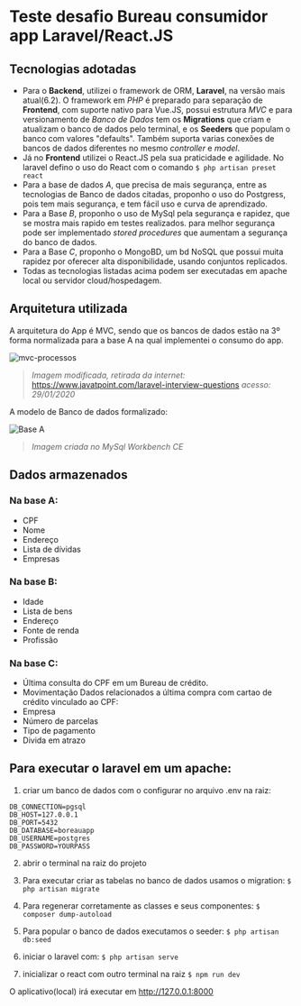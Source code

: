 # Teste desafio Bureau consumidor app Laravel/React.JS

## Tecnologias adotadas
- Para o **Backend**, utilizei o framework de ORM, **Laravel**, na versão mais atual(6.2). O framework em *PHP* é preparado para separação de **Frontend**, com suporte nativo para Vue.JS, possui estrutura *MVC* e para versionamento de *Banco de Dados* tem os **Migrations** que criam e atualizam o banco de dados pelo terminal, e os **Seeders** que populam o banco com valores "defaults". Também suporta varias conexões de bancos de dados diferentes no mesmo *controller* e *model*.
- Já no **Frontend** utilizei o React.JS pela sua praticidade e agilidade. No laravel defino o uso do React com o comando ``` $ php artisan preset react ```
- Para a base de dados *A*, que precisa de mais segurança, entre as tecnologias de Banco de dados citadas, proponho o uso do Postgress, pois tem mais segurança, e tem fácil uso e curva de aprendizado.
- Para a Base *B*, proponho o uso de MySql pela segurança e rapidez, que se mostra mais rapido em testes realizados. para melhor segurança pode ser implementado *stored procedures* que aumentam a segurança do banco de dados.
- Para a Base *C*, proponho o MongoBD, um bd NoSQL que possui muita rapidez por oferecer alta disponibilidade, usando conjuntos replicados.
- Todas as tecnologias listadas acima podem ser executadas em apache local ou servidor cloud/hospedagem.

## Arquitetura utilizada
A arquitetura do App é MVC, sendo que os bancos de dados estão na 3º forma normalizada para a base A na qual implementei o consumo do app.

![mvc-processos](https://user-images.githubusercontent.com/7758489/73460905-0a776000-4358-11ea-8bb7-286f8e334647.png)
> *Imagem modificada, retirada da internet:* https://www.javatpoint.com/laravel-interview-questions *acesso: 29/01/2020*

A modelo de Banco de dados formalizado:

![Base A](https://user-images.githubusercontent.com/7758489/73460809-d9972b00-4357-11ea-94c9-bd6a3bdc1cf8.png)
> *Imagem criada no MySql Workbench CE*

## Dados armazenados

### Na base A:
- CPF
- Nome
- Endereço
- Lista de dívidas
- Empresas

### Na base B:
- Idade
- Lista de bens
- Endereço
- Fonte de renda
- Profissão

### Na base C:
- Última consulta do CPF em um Bureau de crédito.
- Movimentação
Dados relacionados a última compra com cartao de crédito vinculado ao CPF:
- Empresa
- Número de parcelas
- Tipo de pagamento
- Divida em atrazo

## Para executar o laravel em um apache:
1. criar um banco de dados com o configurar no arquivo .env na raiz:

```
DB_CONNECTION=pgsql
DB_HOST=127.0.0.1
DB_PORT=5432
DB_DATABASE=boreauapp
DB_USERNAME=postgres
DB_PASSWORD=YOURPASS
```

2. abrir o terminal na raiz do projeto

3. Para executar criar as tabelas no banco de dados usamos o migration:
``` $ php artisan migrate ``` 

4. Para regenerar corretamente as classes e seus componentes:
``` $ composer dump-autoload ``` 

5.  Para popular o banco de dados executamos o seeder:
``` $ php artisan db:seed ```

6. iniciar o laravel com:
``` $ php artisan serve ```

7. inicializar o react com outro terminal na raiz
``` $ npm run dev ```

O aplicativo(local) irá executar em http://127.0.0.1:8000
